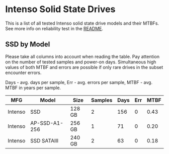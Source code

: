 Intenso Solid State Drives
==========================

This is a list of all tested Intenso solid state drive models and their MTBFs. See
more info on reliability test in the [README](https://github.com/linuxhw/EnterpriseDrive).

SSD by Model
------------

Please take all columns into account when reading the table. Pay attention on the
number of tested samples and power-on days. Simultaneous high values of both MTBF
and errors are possible if only rare drives in the subset encounter errors.

Days - avg. days per sample,
Err  - avg. errors per sample,
MTBF - avg. MTBF in years per sample.

| MFG       | Model              | Size   | Samples | Days  | Err   | MTBF |
|-----------|--------------------|--------|---------|-------|-------|------|
| Intenso   | SSD                | 128 GB | 2       | 156   | 0     | 0.43   |
| Intenso   | AP-SSD-A1-256      | 256 GB | 1       | 71    | 0     | 0.20   |
| Intenso   | SSD SATAIII        | 240 GB | 2       | 63    | 0     | 0.18   |
